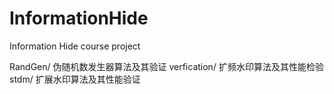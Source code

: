 # InformationHide
Information Hide course project

RandGen/ 伪随机数发生器算法及其验证
verfication/ 扩频水印算法及其性能检验
stdm/ 扩展水印算法及其性能验证
